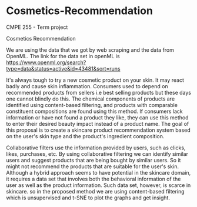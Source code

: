 # Cosmetics-Recommendation
CMPE 255 - Term project

Cosmetics Recommendation

We are using the data that we got by web scraping and the data from OpenML.
The link for the data set in openML is https://www.openml.org/search?type=data&status=active&id=43481&sort=runs

It's always tough to try a new cosmetic product on your skin. It may react badly and cause skin inflammation. Consumers used to 
depend on recommended products from sellers i.e best selling products but these days one cannot blindly do this. The chemical 
components of products are identified using content-based filtering, and products with comparable constituent compositions are 
found using this method. If consumers lack information or have not found a product they like, they can use this method to enter 
their desired beauty impact instead of a product name. The goal of this proposal is to create a skincare product recommendation 
system based on the user's skin type and the product's ingredient composition.

Collaborative filters use the information provided by users, such as clicks, likes, purchases, etc. By using collaborative filtering 
we can identify similar users and suggest products that are being bought by similar users. So it might not recommend the products
that are suitable for the user's skin. Although a hybrid approach seems to have potential in the skincare domain, it requires a data 
set that involves both the behavioral information of the user as well as the product information. Such data set, however, is scarce
in skincare. so in the proposed method we are using content-based filtering which is unsupervised and t-SNE to plot the graphs and
get insight.